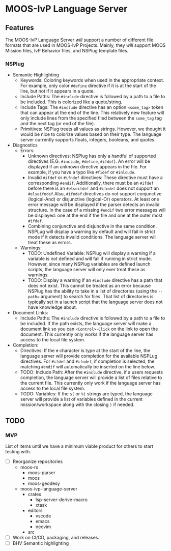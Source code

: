 # MOOS-IvP Language Server

## Features

The MOOS-IvP Language Server *will* support a number of different file
formats that are used in MOOS-IvP Projects. Mainly, they *will* support
MOOS Mission files, IvP Behavior files, and NSPlug template files. 

### NSPlug
  * Semantic Highlighting
    * Keywords: Coloring keywords when used in the appropriate context. For 
      example, only color `#define` directive if it is at the start of the
      line, but not if it appears in a quote. 
    * Include Paths: The `#include` directive is followed by a path to a file
      to be included. This is colorized like a quote/string.
    * Include Tags: The `#include` directive has an option `<some_tag>` token
      that can appear at the end of the line. This relatively new feature will
      only include lines from the specified filed between the `some_tag` tag
      and the next tag (or end of the file). 
    * Primitives: NSPlug treats all values as strings. However, we thought it
      would be nice to colorize values based on their type. The language
      server currently supports floats, integers, booleans, and quotes.
  * Diagnostics
    * Errors: 
      - Unknown directives: NSPlug has only a handful of supported directives
        (E.G. `#include`, `#define`, `#ifdef`). An error will be displayed if
        an unknown directive appears in the file. For example, if you have a 
        typo like `#fidef` or `#inlcude`. 
      - Invalid `#ifdef` or `#ifndef` directives: These directive must have a 
        corresponding `#endif`. Additionally, there must be an `#ifdef` before
        there is an `#elseifdef` and `#ifndef` does not support an 
        `#elseifndef`.Also, `#ifndef` directives do not support conjunctive
        (logical-And) or disjunctive (logical-Or) operators. At least one error
        message will be displayed if the parser detects an invalid structure. 
        In the case of a missing `#endif` two error messages will be displayed:
        one at the end if the file and one at the outer most `#ifdef`.
      - Combining conjunctive and disjunctive in the same condition. 
        NSPLug will display a warning by default and will fail in strict mode
        if it detects invalid conditions. The language server will treat these
        as errors.
    * Warnings: 
      - TODO: Undefined Variable: NSPlug will display a warning if a variable
        is not defined and will fail if running in strict mode. However, since
        many NSPlug variables are defined launch scripts, the language server
        will only ever treat these as warnings. 
      - TODO: Display a warning if an `#include` directive has a path that
        does not exist. This cannot be treated as an error because NSPlug
        has the ability to take in a list of directories (using the `--path=`
        argument) to search for files. That list of directories is typically
        set in a launch script that the language server does not have knowledge
        about.
  * Document Links:
    * Include Paths: The `#include` directive is followed by a path to a file
      to be included. If the path exists, the language server will make a 
      document link so you can `<Control>-Click` on the link to open the
      document. This currently only works if the language server has access
      to the local file system. 
  * Completion:
    * Directives: If the `#` character is type at the start of the line, the
      language server will provide completion for the available NSPLug
      directives. For `#ifdef` and `#ifndef`, if completion is selected, the
      matching `#endif` will automatically be inserted on the line below.
    * TODO: Include Path: After the `#include` directive, if a users requests
      completion, the language server will provide a list of files relative
      to the current file. This currently only work if the language server has
      access to the local file system.
    * TODO: Variables: If the `$(` or `%(` strings are typed, the language
      server will provide a list of variables defined in the current
      mission/workspace along with the closing `)` if needed.


## TODO

### MVP

List of items until we have a minimum viable product for others to start
testing with. 

* [ ] Reorganize repositories
     - moos-rs
       - moos-parser
       - moos
       - moos-geodesy
     - moos-ivp-language-server
       - crates
         - lsp-server-derive-macro
         - xtask
       - editors
         - vscode
         - emacs
         - neovim
       - src
* [ ] Work on CI/CD, packaging, and releases.
* [ ] BHV Semantic highlighting